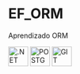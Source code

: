 # EF_ORM
Aprendizado ORM

<p align="left">
<img width="40px" src="https://cdn.jsdelivr.net/gh/devicons/devicon/icons/dotnetcore/dotnetcore-original.svg" title=".NET"/>
<img width="40px" src="https://cdn.jsdelivr.net/gh/devicons/devicon/icons/postgresql/postgresql-original.svg" title="POSTGRESQL"/>
<img width="40px" src="https://cdn.jsdelivr.net/gh/devicons/devicon/icons/git/git-original.svg" title="GIT"/>
</p>
